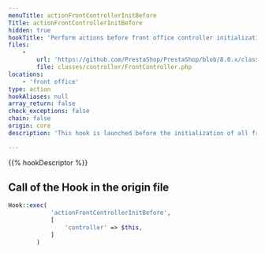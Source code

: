 ```yaml
---
menuTitle: actionFrontControllerInitBefore
Title: actionFrontControllerInitBefore
hidden: true
hookTitle: 'Perform actions before front office controller initialization'
files:
    -
        url: 'https://github.com/PrestaShop/PrestaShop/blob/8.0.x/classes/controller/FrontController.php'
        file: classes/controller/FrontController.php
locations:
    - 'front office'
type: action
hookAliases: null
array_return: false
check_exceptions: false
chain: false
origin: core
description: 'This hook is launched before the initialization of all front office controllers'

---
```


{{% hookDescriptor %}}

## Call of the Hook in the origin file

```php
Hook::exec(
            'actionFrontControllerInitBefore',
            [
                'controller' => $this,
            ]
        )
```
